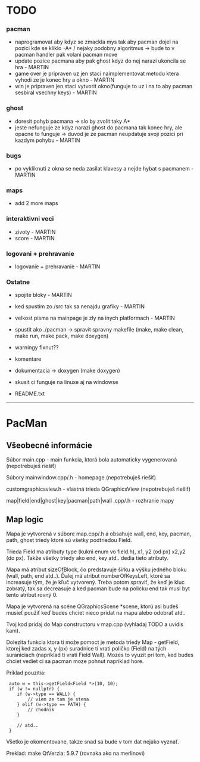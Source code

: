 # TODO
### pacman
- naprogramovat aby kdyz se zmackla mys tak aby pacman dojel na pozici kde se kliklo
    -A* / nejaky podobny algoritmus -> bude to v pacman handler pak volani pacman move 
- update pozice pacmana aby pak ghost kdyz do nej narazi ukoncila se hra - MARTIN
- game over je pripraven uz jen staci naimplementovat metodu ktera vyhodi ze je konec hry a okno - MARTIN
- win je pripraven jen staci vytvorit okno(funguje to uz i na to aby pacman sesbiral vsechny keys) - MARTIN

### ghost
- doresit pohyb pacmana -> slo by zvolit taky A* 
- jeste nefunguje ze kdyz narazi ghost do pacmana tak konec hry, ale opacne to funguje -> duvod je ze pacman neupdatuje svoji pozici pri kazdym pohybu - MARTIN

### bugs
- po vykliknuti z okna se neda zasilat klavesy a nejde hybat s pacmanem - MARTIN

### maps
- add 2 more maps

### interaktivni veci
- zivoty - MARTIN
- score - MARTIN

### logovani + prehravanie 
- logovanie + prehravanie - MARTIN

### Ostatne
- spojite bloky - MARTIN 
- ked spustim zo /src tak sa nenajdu grafiky - MARTIN
- velkost pisma na mainpage je zly na inych platformach - MARTIN

- spustit ako ./pacman -> spravit spravny makefile (make, make clean, make run, make pack, make doxygen)
- warningy fixnut??
- komentare
- dokumentacia -> doxygen (make doxygen)
- skusit ci funguje na linuxe aj na windowse
- README.txt

---------------------------------------------------------------------------------------------------------------------------------------------------------------
# PacMan

## Všeobecné informácie
Súbor main.cpp - main funkcia, ktorá bola automaticky vygenerovaná (nepotrebuješ riešiť)

Súbory mainwindow.cpp/.h - homepage (nepotrebuješ riešiť)

customgraphicsview.h - vlastná trieda QGraphicsView (nepotrebuješ riešiť)

map|field|end|ghost|key|pacman|path|wall .cpp/.h - rozhranie mapy
## Map logic
Mapa je vytvorená v súbore map.cpp/.h a obsahuje wall, end, key, pacman, path, ghost triedy ktoré sú všetky podtriedou Field.

Trieda Field ma atributy type (kukni enum vo field.h), x1, y2 (od px) x2,y2 (do px). Takže všetky triedy ako end, key atd.. dedia tieto atributy.

Mapa má atribut sizeOfBlock, čo predstavuje šírku a výšku jedného bloku (wall, path, end atd..).
Ďalej má atribut numberOfKeysLeft, ktoré sa increasuje tým, že je kľuč vytvorený. Treba potom spraviť, že keď je kluc zobratý, tak sa decreasuje a ked pacman bude na policku end tak musi byt tento atribut rovný 0. 

Mapa je vytvorená na scéne QGraphicsScene *scene, ktorú asi budeš musieť použiť keď budes chciet nieco pridat na mapu alebo odobrať atd..

Tvoj kod pridaj do Map constructoru v map.cpp (vyhladaj TODO a uvidis kam).

Dolezita funkcia ktora ti može pomoct je metoda triedy Map - getField, ktorej ked zadas x, y (px) suradnice ti vrati poličko (Field) na tých suraniciach (napríklad ti vrati Field Wall). Mozes to vyuzit pri tom, ked budes chciet vediet ci sa pacman moze pohnut napriklad hore. 

Príklad pouzitia:
```
 auto w = this->getField<Field *>(10, 10);
 if (w != nullptr) {
    if (w->type == WALL) {
        // viem ze tam je stena
    } elif (w->type == PATH) {
        // chodnik
    }

    // atd..
 }

```

Všetko je okomentovane, takze snad sa bude v tom dat nejako vyznať.

Preklad: make
QtVerzia: 5.9.7 (rovnaka ako na merlinovi)
